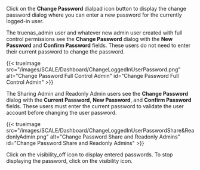 &NewLine;

Click on the **Change Password** <span class="material-icons">dialpad</span> icon button to display the change password dialog where you can enter a new password for the currently logged-in user.

The truenas_admin user and whatever new admin user created with full control permissions see the **Change Password** dialog with the **New Password** and **Confirm Password** fields. These users do not need to enter their current password to change the password.

{{< trueimage src="/images/SCALE/Dashboard/ChangeLoggedInUserPassword.png" alt="Change Password Full Control Admin" id="Change Password Full Control Admin" >}}

The Sharing Admin and Readonly Admin users see the **Change Password** dialog with the **Current Password**, **New Password**, and **Confirm Password** fields.
These users must enter the current password to validate the user account before changing the user password.

{{< trueimage src="/images/SCALE/Dashboard/ChangeLoggedInUserPasswordShare&ReadonlyAdmin.png" alt="Change Password Share and Readonly Admins" id="Change Password Share and Readonly Admins" >}}

Click on the <span class="material-icons">visibility_off</span> icon to display entered passwords.
To stop displaying the password, click on the <span class="material-icons">visibility</span> icon.